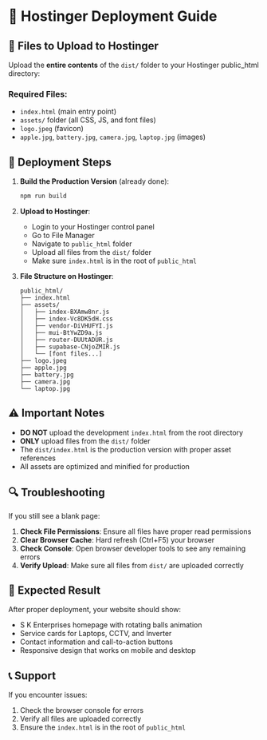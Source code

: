 # 🚀 Hostinger Deployment Guide

## 📁 Files to Upload to Hostinger

Upload the **entire contents** of the `dist/` folder to your Hostinger public_html directory:

### Required Files:
- `index.html` (main entry point)
- `assets/` folder (all CSS, JS, and font files)
- `logo.jpeg` (favicon)
- `apple.jpg`, `battery.jpg`, `camera.jpg`, `laptop.jpg` (images)

## 🔧 Deployment Steps

1. **Build the Production Version** (already done):
   ```bash
   npm run build
   ```

2. **Upload to Hostinger**:
   - Login to your Hostinger control panel
   - Go to File Manager
   - Navigate to `public_html` folder
   - Upload all files from the `dist/` folder
   - Make sure `index.html` is in the root of `public_html`

3. **File Structure on Hostinger**:
   ```
   public_html/
   ├── index.html
   ├── assets/
   │   ├── index-BXAmw8nr.js
   │   ├── index-Vc8DK5dH.css
   │   ├── vendor-DiVHUFYI.js
   │   ├── mui-BtYwZD9a.js
   │   ├── router-DUUtADUR.js
   │   ├── supabase-CNjoZMIR.js
   │   └── [font files...]
   ├── logo.jpeg
   ├── apple.jpg
   ├── battery.jpg
   ├── camera.jpg
   └── laptop.jpg
   ```

## ⚠️ Important Notes

- **DO NOT** upload the development `index.html` from the root directory
- **ONLY** upload files from the `dist/` folder
- The `dist/index.html` is the production version with proper asset references
- All assets are optimized and minified for production

## 🔍 Troubleshooting

If you still see a blank page:

1. **Check File Permissions**: Ensure all files have proper read permissions
2. **Clear Browser Cache**: Hard refresh (Ctrl+F5) your browser
3. **Check Console**: Open browser developer tools to see any remaining errors
4. **Verify Upload**: Make sure all files from `dist/` are uploaded correctly

## 🎯 Expected Result

After proper deployment, your website should show:
- S K Enterprises homepage with rotating balls animation
- Service cards for Laptops, CCTV, and Inverter
- Contact information and call-to-action buttons
- Responsive design that works on mobile and desktop

## 📞 Support

If you encounter issues:
1. Check the browser console for errors
2. Verify all files are uploaded correctly
3. Ensure the `index.html` is in the root of `public_html`
